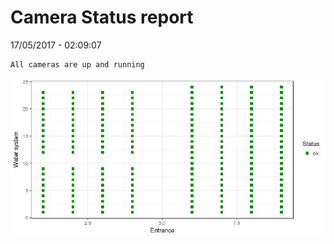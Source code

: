Camera Status report
================
17/05/2017 - 02:09:07

    All cameras are up and running

![](camreport_files/figure-markdown_github/unnamed-chunk-2-1.png)
